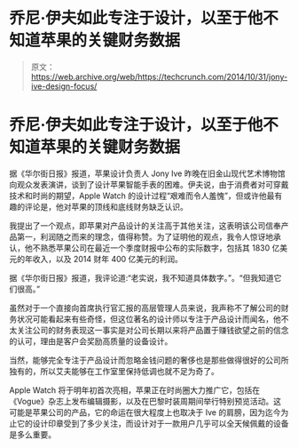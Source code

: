 # 乔尼·伊夫如此专注于设计，以至于他不知道苹果的关键财务数据 

> 原文：<https://web.archive.org/web/https://techcrunch.com/2014/10/31/jony-ive-design-focus/>

# 乔尼·伊夫如此专注于设计，以至于他不知道苹果的关键财务数据

据《华尔街日报》报道，苹果设计负责人 Jony Ive 昨晚在旧金山现代艺术博物馆向观众发表演讲，谈到了设计苹果智能手表的困难。伊夫说，由于消费者对可穿戴技术和时尚的期望，Apple Watch 的设计过程“艰难而令人羞愧”，但或许他最有趣的评论是，他对苹果的顶线和底线财务缺乏认识。

我提出了一个观点，即苹果对产品设计的关注高于其他关注，这表明该公司信奉产品第一，利润随之而来的理念，值得称赞。为了证明他的观点，我令人惊讶地承认，他不熟悉苹果公司在最近一个季度财报中公布的实际数字，包括其 1830 亿美元的年收入，以及 2014 财年 400 亿美元的利润。

据《华尔街日报》报道，我评论道:“老实说，我不知道具体数字。”。“但我知道它们很高。”

虽然对于一个直接向首席执行官汇报的高层管理人员来说，我声称不了解公司的财务状况可能看起来有些奇怪，但这位著名的设计师以专注于产品设计而闻名，他不太关注公司的财务表现这一事实是对公司长期以来将产品置于赚钱欲望之前的信念的认可，理由是客户会奖励高质量的设备设计。

当然，能够完全专注于产品设计而忽略金钱问题的奢侈也是那些做得很好的公司所独有的，所以艾夫能够在工作室里保持低调也就不足为奇了。

Apple Watch 将于明年初首次亮相，苹果正在时尚圈大力推广它，包括在《Vogue》杂志上发布编辑摄影，以及在巴黎时装周期间举行特别预览活动。这可能是苹果公司的产品，它的命运在很大程度上也取决于 Ive 的肩膀，因为迄今为止它的设计印章受到了多少关注，而设计对于一款用户几乎可以全天候佩戴的设备是多么重要。
